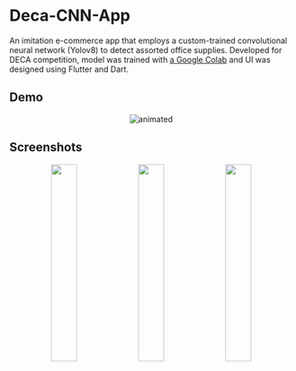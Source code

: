 # Deca-CNN-App
An imitation e-commerce app that employs a custom-trained convolutional neural network (Yolov8) to detect assorted office supplies. Developed for DECA competition, model was trained with [a Google Colab](https://colab.research.google.com/github/EdjeElectronics/Train-and-Deploy-YOLO-Models/blob/main/Train_YOLO_Models.ipynb) and UI was designed using Flutter and Dart.

## Demo
<p align="center">
  <img src="https://github.com/user-attachments/assets/9a9b6844-0ff7-4dd1-91a5-772e362b00c8" alt="animated" />
</p>

## Screenshots
<p align="middle">
  <img src="https://github.com/user-attachments/assets/98094638-5a4b-46bd-b613-4d57b65288aa" width="30%"/>
  <img src="https://github.com/user-attachments/assets/dd3aa646-582d-4846-b4b9-d8b4014d3507" width="30%"/>
  <img src="https://github.com/user-attachments/assets/6f863240-65dc-48c1-80d3-1dc8193409e2" width="30%"/> 
</p>
